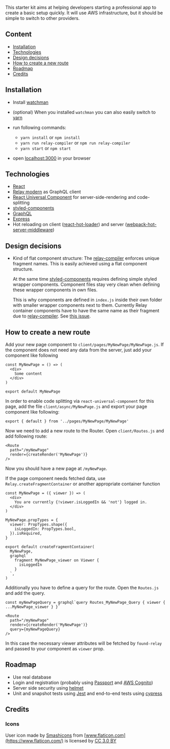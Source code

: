 This starter kit aims at helping developers starting a professional app to create a basic setup quickly. It will use AWS infrastructure, but it should be simple to switch to other providers.

## Content

- [Installation](#installation)
- [Technologies](#technologies)
- [Design decisions](#design-decisions)
- [How to create a new route](#how-to-create-a-new-route)
- [Roadmap](#roadmap)
- [Credits](#credits)

## Installation
- Install [watchman](https://facebook.github.io/watchman/)
- (optional) When you installed `watchman` you can also easily switch to [yarn](https://yarnpkg.com/en/)

- run following commands:
  - `yarn install` or `npm install`
  - `yarn run relay-compiler` or `npm run relay-compiler`
  - `yarn start` or `npm start`

- open [localhost:3000](http://localhost:3000) in your browser

## Technologies

- [React](https://github.com/facebook/react)
- [Relay modern](https://github.com/facebook/relay) as GraphQL client
- [React Universal Component](https://github.com/faceyspacey/react-universal-component) for server-side-rendering and code-splitting
- [styled-components](https://github.com/styled-components/styled-components)
- [GraphQL](https://github.com/graphql/graphql-js)
- [Express](https://github.com/expressjs/express)
- Hot reloading on client ([react-hot-loader](https://github.com/gaearon/react-hot-loader)) and server ([webpack-hot-server-middleware](https://github.com/glenjamin/webpack-hot-middleware))

## Design decisions

- Kind of flat component structure: The [relay-compiler](https://facebook.github.io/relay/docs/relay-compiler.html) enforces unique fragment names. This is easily achieved using a flat component structure.

  At the same time [styled-components](https://github.com/styled-components/styled-components) requires defining simple styled wrapper components. Component files stay very clean when defining these wrapper components in own files.

  This is why components are defined in `index.js` inside their own folder with smaller wrapper components next to them. Currently Relay container components have to have the same name as their fragment due to [relay-compiler](https://facebook.github.io/relay/docs/relay-compiler.html). See [this issue](https://github.com/facebook/relay/issues/2093).

## How to create a new route

Add your new page component to `client/pages/MyNewPage/MyNewPage.js`. If the component does not need any data from the server, just add your component like following

```
const MyNewPage = () => (
  <div>
    Some content
  </div>
)

export default MyNewPage
```

In order to enable code splitting via `react-universal-component` for this page, add the file `client/async/MyNewPage.js` and export your page component like following:

```
export { default } from '../pages/MyNewPage/MyNewPage'
```

Now we need to add a new route to the Router. Open `client/Routes.js` and add following route:

```
<Route
  path="/myNewPage"
  render={createRender('MyNewPage')}
/>
```

Now you should have a new page at `/myNewPage`.

If the page component needs fetched data, use `Relay.createFragmentContainer` or another appropriate container function

```
const MyNewPage = ({ viewer }) => (
  <div>
    You are currently {!viewer.isLoggedIn && 'not'} logged in.
  </div>
)

MyNewPage.propTypes = {
  viewer: PropTypes.shape({
    isLoggedIn: PropTypes.bool,
  }).isRequired,
}

export default createFragmentContainer(
  MyNewPage,
  graphql`
    fragment MyNewPage_viewer on Viewer {
      isLoggedIn
    }
  `,
)
```

Additionally you have to define a query for the route. Open the `Routes.js` and add the query.

```
const myNewPageQuery = graphql`query Routes_MyNewPage_Query { viewer { ...MyNewPage_viewer } }`

<Route
  path="/myNewPage"
  render={createRender('MyNewPage')}
  query={myNewPageQuery}
/>
```

In this case the necessary viewer attributes will be fetched by `found-relay` and passed to your component as `viewer` prop.

## Roadmap

- Use real database
- Login and registration (probably using [Passport](http://passportjs.org/) and [AWS Cognito](https://aws.amazon.com/de/cognito/))
- Server side security using [helmet](https://github.com/helmetjs/helmet)
- Unit and snapshot tests using [Jest](https://github.com/facebook/jest) and end-to-end tests using [cypress](https://www.cypress.io/)

## Credits

### Icons

User icon made by [Smashicons](https://www.flaticon.com/authors/smashicons) from [www.flaticon.com](https://www.flaticon.com/) is licensed by [CC 3.0 BY](http://creativecommons.org/licenses/by/3.0/)